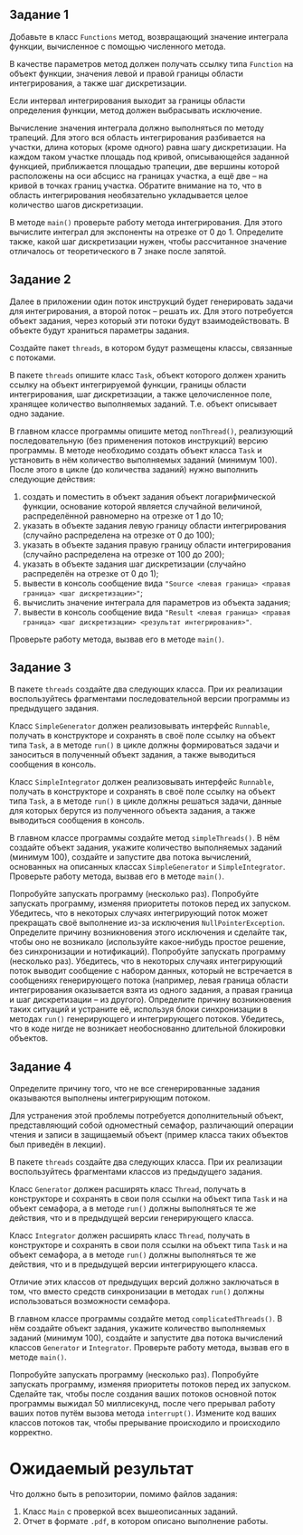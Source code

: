 ## Задание 1

Добавьте в класс `Functions` метод, возвращающий значение интеграла функции, вычисленное с помощью численного метода.

В качестве параметров метод должен получать ссылку типа `Function` на объект функции, значения левой и правой границы области интегрирования, а также шаг дискретизации.

Если интервал интегрирования выходит за границы области определения функции, метод должен выбрасывать исключение.

Вычисление значения интеграла должно выполняться по методу трапеций. Для этого вся область интегрирования разбивается на участки, длина которых (кроме одного) равна шагу дискретизации. На каждом таком участке площадь под кривой, описывающейся заданной функцией, приближается площадью трапеции, две вершины которой расположены на оси абсцисс на границах участка, а ещё две – на кривой в точках границ участка. Обратите внимание на то, что в область интегрирования необязательно укладывается целое количество шагов дискретизации.

В методе `main()` проверьте работу метода интегрирования. Для этого вычислите интеграл для экспоненты на отрезке от 0 до 1. Определите также, какой шаг дискретизации нужен, чтобы рассчитанное значение отличалось от теоретического в 7 знаке после запятой.

## Задание 2

Далее в приложении один поток инструкций будет генерировать задачи для интегрирования, а второй поток – решать их. Для этого потребуется объект задания, через который эти потоки будут взаимодействовать. В объекте будут храниться параметры задания.

Создайте пакет `threads`, в котором будут размещены классы, связанные с потоками.

В пакете `threads` опишите класс `Task`, объект которого должен хранить ссылку на объект интегрируемой функции, границы области интегрирования, шаг дискретизации, а также целочисленное поле, хранящее количество выполняемых заданий. Т.е. объект описывает одно задание.

В главном классе программы опишите метод `nonThread()`, реализующий последовательную (без применения потоков инструкций) версию программы. В методе необходимо создать объект класса `Task` и установить в нём количество выполняемых заданий (минимум 100). После этого в цикле (до количества заданий) нужно выполнить следующие действия:

1.  создать и поместить в объект задания объект логарифмической функции, основание которой является случайной величиной, распределённой равномерно на отрезке от 1 до 10;
2.  указать в объекте задания левую границу области интегрирования (случайно распределена на отрезке от 0 до 100);
3.  указать в объекте задания правую границу области интегрирования (случайно распределена на отрезке от 100 до 200);
4.  указать в объекте задания шаг дискретизации (случайно распределён на отрезке от 0 до 1);
5.  вывести в консоль сообщение вида `"Source <левая граница> <правая граница> <шаг дискретизации>"`;
6.  вычислить значение интеграла для параметров из объекта задания;
7.  вывести в консоль сообщение вида `"Result <левая граница> <правая граница> <шаг дискретизации> <результат интегрирования>"`.

Проверьте работу метода, вызвав его в методе `main()`.

## Задание 3

В пакете `threads` создайте два следующих класса. При их реализации воспользуйтесь фрагментами последовательной версии программы из предыдущего задания.

Класс `SimpleGenerator` должен реализовывать интерфейс `Runnable`, получать в конструкторе и сохранять в своё поле ссылку на объект типа `Task`, а в методе `run()` в цикле должны формироваться задачи и заноситься в полученный объект задания, а также выводиться сообщения в консоль.

Класс `SimpleIntegrator` должен реализовывать интерфейс `Runnable`, получать в конструкторе и сохранять в своё поле ссылку на объект типа `Task`, а в методе `run()` в цикле должны решаться задачи, данные для которых берутся из полученного объекта задания, а также выводиться сообщения в консоль.

В главном классе программы создайте метод `simpleThreads()`. В нём создайте объект задания, укажите количество выполняемых заданий (минимум 100), создайте и запустите два потока вычислений, основанных на описанных классах `SimpleGenerator` и `SimpleIntegrator`. Проверьте работу метода, вызвав его в методе `main()`.

Попробуйте запускать программу (несколько раз).
Попробуйте запускать программу, изменяя приоритеты потоков перед их запуском.
Убедитесь, что в некоторых случаях интегрирующий поток может прекращать своё выполнение из-за исключения `NullPointerException`. Определите причину возникновения этого исключения и сделайте так, чтобы оно не возникало (используйте какое-нибудь простое решение, без синхронизации и нотификаций).
Попробуйте запускать программу (несколько раз).
Убедитесь, что в некоторых случаях интегрирующий поток выводит сообщение с набором данных, который не встречается в сообщениях генерирующего потока (например, левая граница области интегрирования оказывается взята из одного задания, а правая граница и шаг дискретизации – из другого). Определите причину возникновения таких ситуаций и устраните её, используя блоки синхронизации в методах `run()` генерирующего и интегрирующего потоков. Убедитесь, что в коде нигде не возникает необоснованно длительной блокировки объектов.

## Задание 4

Определите причину того, что не все сгенерированные задания оказываются выполнены интегрирующим потоком.

Для устранения этой проблемы потребуется дополнительный объект, представляющий собой одноместный семафор, различающий операции чтения и записи в защищаемый объект (пример класса таких объектов был приведён в лекции).

В пакете `threads` создайте два следующих класса. При их реализации воспользуйтесь фрагментами классов из предыдущего задания.

Класс `Generator` должен расширять класс `Thread`, получать в конструкторе и сохранять в свои поля ссылки на объект типа `Task` и на объект семафора, а в методе `run()` должны выполняться те же действия, что и в предыдущей версии генерирующего класса.

Класс `Integrator` должен расширять класс `Thread`, получать в конструкторе и сохранять в свои поля ссылки на объект типа `Task` и на объект семафора, а в методе `run()` должны выполняться те же действия, что и в предыдущей версии интегрирующего класса.

Отличие этих классов от предыдущих версий должно заключаться в том, что вместо средств синхронизации в методах `run()` должны использоваться возможности семафора.

В главном классе программы создайте метод `complicatedThreads()`. В нём создайте объект задания, укажите количество выполняемых заданий (минимум 100), создайте и запустите два потока вычислений классов `Generator` и `Integrator`. Проверьте работу метода, вызвав его в методе `main()`.

Попробуйте запускать программу (несколько раз).
Попробуйте запускать программу, изменяя приоритеты потоков перед их запуском.
Сделайте так, чтобы после создания ваших потоков основной поток программы выжидал 50 миллисекунд, после чего прерывал работу ваших потов путём вызова метода `interrupt()`. Измените код ваших классов потоков так, чтобы прерывание происходило и происходило корректно.

# Ожидаемый результат

Что должно быть в репозитории, помимо файлов задания:
1. Класс `Main` с проверкой всех вышеописанных заданий. 
2. Отчет в формате `.pdf`, в котором описано выполнение работы.
